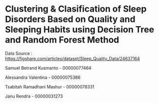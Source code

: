 # Clustering & Clasification of Sleep Disorders Based on Quality and Sleeping Habits using Decision Tree and Random Forest Method 

Data Source : https://figshare.com/articles/dataset/Sleep_Quality_Data/24637164

Samuel Betrand Kusmanto - 00000077464 

Alessandra Valentina - 00000075386 

Tsabitah Ramadhani Mashur - 00000078331 

Janu Rendra - 00000031273 
